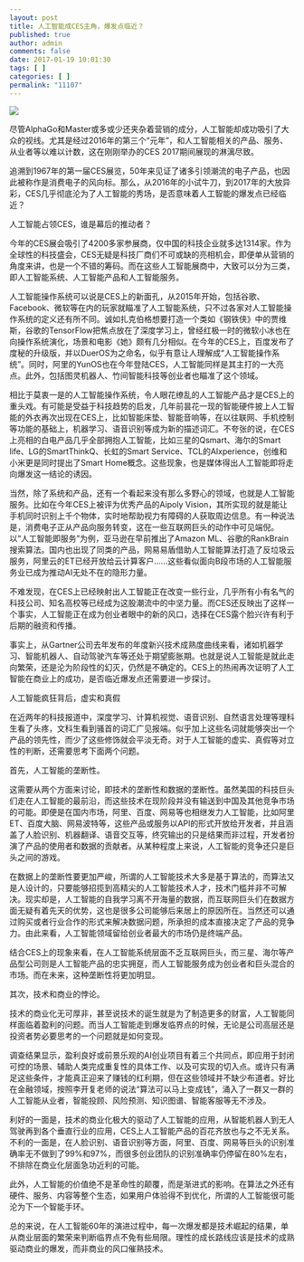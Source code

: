 ```yaml
---
layout: post
title: 人工智能成CES主角，爆发点临近？
published: true
author: admin
comments: false
date: 2017-01-19 10:01:30
tags: [ ]
categories: [ ]
permalink: "11107"
---
```

![][1]


  
  


尽管AlphaGo和Master或多或少还夹杂着营销的成分，人工智能却成功吸引了大众的视线。尤其是经过2016年的第三个“元年”，和人工智能相关的产品、服务、从业者等以难以计数，这在刚刚举办的CES 2017期间展现的淋漓尽致。

追溯到1967年的第一届CES展览，50年来见证了诸多引领潮流的电子产品，也因此被称作是消费电子的风向标。那么，从2016年的小试牛刀，到2017年的大放异彩，CES几乎彻底沦为了人工智能的秀场，是否意味着人工智能的爆发点已经临近？

人工智能占领CES，谁是幕后的推动者？

今年的CES展会吸引了4200多家参展商，仅中国的科技企业就多达1314家。作为全球性的科技盛会，CES无疑是科技厂商们不可或缺的亮相机会，即便单从营销的角度来讲，也是一个不错的筹码。而在这些人工智能展商中，大致可以分为三类，即人工智能系统、人工智能产品和人工智能服务。

人工智能操作系统可以说是CES上的新面孔，从2015年开始，包括谷歌、Facebook、微软等在内的玩家就瞄准了人工智能系统，只不过各家对人工智能操作系统的定义还有所不同。诚如扎克伯格想要打造一个类如《钢铁侠》中的贾维斯，谷歌的TensorFlow把焦点放在了深度学习上，曾经红极一时的微软小冰也在向操作系统演化，场景和电影《她》颇有几分相似。在今年的CES上，百度发布了度秘的升级版，并以DuerOS为之命名，似乎有意让人理解成“人工智能操作系统”。同时，阿里的YunOS也在今年登陆CES，人工智能同样是其主打的一大亮点。此外，包括图灵机器人、竹间智能科技等创业者也瞄准了这个领域。

相比于莫衷一是的人工智能操作系统，令人眼花缭乱的人工智能产品才是CES上的重头戏。有可能是受益于科技趋势的启发，几年前昙花一现的智能硬件披上人工智能的外衣再次出现在CES上，比如智能床垫、智能音响等，在以往联网、手机控制等功能的基础上，机器学习、语音识别等成为新的描述词汇。不夸张的说，在CES上亮相的白电产品几乎全部拥抱人工智能，比如三星的Qsmart、海尔的Smart life、LG的SmartThinkQ、长虹的Smart Service、TCL的AIxperience，创维和小米更是同时提出了Smart Home概念。这些现象，也是媒体得出人工智能即将走向爆发这一结论的诱因。

当然，除了系统和产品，还有一个看起来没有那么多野心的领域，也就是人工智能服务。比如在今年CES上被评为优秀产品的Aipoly Vision，其所实现的就是能让手机同时识别上千个物体，实时地帮助视力有障碍的人获取周边信息。有一种说法是，消费电子正从产品向服务转变，这在一些互联网巨头的动作中可见端倪。以“人工智能即服务”为例，亚马逊在早前推出了Amazon ML、谷歌的RankBrain搜索算法。国内也出现了同类的产品，网易易盾借助人工智能算法打造了反垃圾云服务，阿里云的ET已经开放给云计算客户……这些看似面向B段市场的人工智能服务业已成为推动AI无处不在的隐形力量。

不难发现，在CES上已经映射出人工智能正在改变一些行业，几乎所有小有名气的科技公司、知名高校等已经成为这股潮流中的中坚力量。而CES还反映出了这样一个事实，人工智能正在成为创业者眼中的新的风口，选择在CES露个脸兴许有利于后期的融资和传播。

事实上，从Gartner公司去年发布的年度新兴技术成熟度曲线来看，诸如机器学习、智能机器人、自动驾驶汽车等还处于期望膨胀期。也就是说人工智能是就此走向繁荣，还是沦为阶段性的幻灭，仍然是不确定的。CES上的热闹再次证明了人工智能在商业上的成功，是否临近爆发点还需要进一步探讨。

人工智能疯狂背后，虚实和真假

在近两年的科技报道中，深度学习、计算机视觉、语音识别、自然语言处理等理科生看了头疼，文科生看到骚首的词汇广见报端。似乎加上这些名词就能够突出一个产品的领先性，而少了这些修饰就会平淡无奇。对于人工智能的虚实、真假等对立性的判断，还需要思考下面两个问题。

首先，人工智能的垄断性。

这需要从两个方面来讨论，即技术的垄断性和数据的垄断性。虽然美国的科技巨头们走在人工智能的最前沿，而这些技术在现阶段并没有输送到中国及其他竞争市场的可能。即便是在国内市场，阿里、百度、网易等也相继发力人工智能，比如阿里ET、百度大脑、网易波特等，这些产品或服务以API的形式开放给开发者，并且涵盖了人脸识别、机器翻译、语音交互等，终究输出的只是结果而非过程，开发者扮演了产品的使用者和数据的贡献者。从某种程度上来说，人工智能的竞争还只是巨头之间的游戏。

在数据上的垄断性要更加严峻，所谓的人工智能技术大多是基于算法的，而算法又是人设计的，只要能够招揽到高精尖的人工智能技术人才，技术门槛并非不可解决。现实却是，人工智能的自我学习离不开海量的数据，而互联网巨头们在数据方面无疑有着先天的优势，这也是很多公司能够后来居上的原因所在。当然还可以通过购买或者行业合作的形式来解决数据问题，所承担的成本直接决定了产品的竞争力。由此来看，人工智能领域留给创业者最大的市场仍是终端产品。

结合CES上的现象来看，在人工智能系统层面不乏互联网巨头，而三星、海尔等产品型公司则是人工智能产品的忠实拥趸，而人工智能服务成为创业者和巨头混合的市场。而在未来，这种垄断性将更加明显。

其次，技术和商业的悖论。

技术的商业化无可厚非，甚至说技术的诞生就是为了制造更多的财富，人工智能同样面临着盈利的问题。而当人工智能走到爆发临界点的时候，无论是公司高层还是投资者势必要思考的一个问题就是如何变现。

调查结果显示，盈利良好或前景乐观的AI创业项目有着三个共同点，即应用于封闭可控的场景、辅助人类完成重复性的具体工作、以及可实现的切入点。或许只有满足这些条件，才能真正迎来了赚钱的红利期，但在这些领域并不缺少布道者。好比在金融领域，按照李开复老师的说法“算法可以马上变成钱”，涌入了一群又一群的人工智能从业者，智能投顾、风险预测、知识图谱、智能客服等无不涉及。

利好的一面是，技术的商业化极大的驱动了人工智能的应用，从智能机器人到无人驾驶再到各个垂直行业的应用，CES上人工智能产品的百花齐放也与之不无关系。不利的一面是，在人脸识别、语音识别等方面，阿里、百度、网易等巨头的识别准确率无不做到了99%和97%，而很多创业团队的识别准确率仍停留在80%左右，不排除在商业化层面急功近利的可能。

此外，人工智能的价值绝不是革命性的颠覆，而是渐进式的影响。在算法之外还有硬件、服务、内容等整个生态，如果用户体验得不到优化，所谓的人工智能很可能沦为下一个智能手环。

总的来说，在人工智能60年的演进过程中，每一次爆发都是技术崛起的结果，单从商业层面的繁荣来判断临界点不免有些局限。理性的成长路线应该是技术的成熟驱动商业的爆发，而非商业的风口催熟技术。

 [1]: http://yongz.com/yz/wp-content/uploads/2017/01/ec8f687b39cda15e970e02f2dbcfbd50.jpg